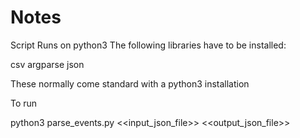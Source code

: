 # Notes
Script Runs on python3
The following libraries have to be installed:

csv
argparse
json

These normally come standard with a python3 installation

To run

python3 parse_events.py <<input_json_file>> <<output_json_file>>
